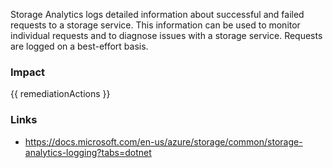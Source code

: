 
Storage Analytics logs detailed information about successful and failed requests to a storage service.
This information can be used to monitor individual requests and to diagnose issues with a storage service.
Requests are logged on a best-effort basis.


### Impact
<!-- Add Impact here -->

<!-- DO NOT CHANGE -->
{{ remediationActions }}

### Links
- https://docs.microsoft.com/en-us/azure/storage/common/storage-analytics-logging?tabs=dotnet


